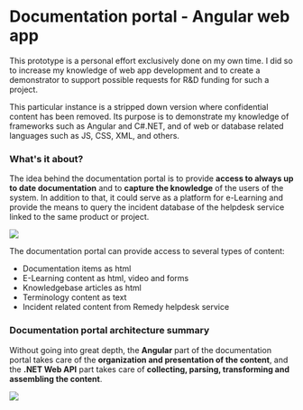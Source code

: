 # Documentation portal - Angular web app

This prototype is a personal effort exclusively done on my own time. I did so to increase my knowledge of web app development and to create a demonstrator to support possible requests for R&D funding for such a project.

This particular instance is a stripped down version where confidential content has been removed. Its purpose is to demonstrate my knowledge of frameworks such as Angular and C#.NET, and of web or database related languages such as JS, CSS, XML, and others.

### What's it about?
The idea behind the documentation portal is to provide **access to always up to date documentation** and to **capture the knowledge** of the users of the system. In addition to that, it could serve as a platform for e-Learning and provide the means to query the incident database of the helpdesk service linked to the same product or project.

![](https://user-images.githubusercontent.com/8645726/85849625-94164700-b7ab-11ea-93bf-c5b4a276701f.PNG)

The documentation portal can provide access to several types of content:
* Documentation items as html
* E-Learning content as html, video and forms
* Knowledgebase articles as html
* Terminology content as text
* Incident related content from Remedy helpdesk service

### Documentation portal architecture summary
Without going into great depth, the **Angular** part of the documentation portal takes care of the **organization and presentation of the content**, and the **.NET Web API** part takes care of **collecting, parsing, transforming and assembling the content**.

![](https://user-images.githubusercontent.com/8645726/85877774-f6853c80-b7d7-11ea-8457-6ad5e1485c6b.png)

